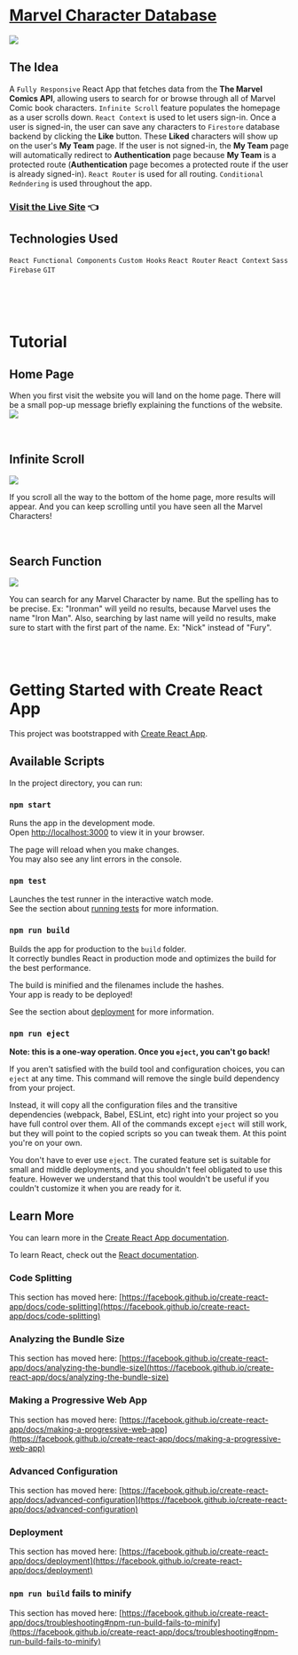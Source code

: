 # [Marvel Character Database](https://cozy-frangipane-4683ec.netlify.app/)

<img src="./src/assets/screenshots/home-page.png">

## The Idea
A `Fully Responsive` React App that fetches data from the **The Marvel Comics API**, allowing users to search for or browse through all of Marvel Comic book characters. `Infinite Scroll` feature populates the homepage as a user scrolls down. `React Context` is used to let users sign-in. Once a user is signed-in, the user can save any characters to `Firestore` database backend by clicking the **Like** button. These **Liked** characters will show up on the user's **My Team** page. If the user is not signed-in, the **My Team** page will automatically redirect to **Authentication** page because **My Team** is a protected route (**Authentication** page becomes a protected route if the user is already signed-in). `React Router` is used for all routing. `Conditional Redndering` is used throughout the app.


### [Visit the Live Site](https://cozy-frangipane-4683ec.netlify.app/) 👈


## Technologies Used
`React Functional Components` `Custom Hooks` `React Router` `React Context` `Sass` `Firebase` `GIT`

<br>
<br>
<br>

# Tutorial

## Home Page

When you first visit the website you will land on the home page. There will be a small pop-up message briefly explaining the functions of the website.
<img src="./src/assets/screenshots/welcome-msg.png">

<br>

## Infinite Scroll
<img src="./src/assets/screenshots/infinite-scroll.png">

If you scroll all the way to the bottom of the home page, more results will appear. And you can keep scrolling until you have seen all the Marvel Characters!

<br>

## Search Function
<img src="./src/assets/screenshots/search-function.png">

You can search for any Marvel Character by name. But the spelling has to be precise. Ex: "Ironman" will yeild no results, because Marvel uses the name "Iron Man". Also, searching by last name will yeild no results, make sure to start with the first part of the name. Ex: "Nick" instead of "Fury".

<br>
<br>

# Getting Started with Create React App

This project was bootstrapped with [Create React App](https://github.com/facebook/create-react-app).

## Available Scripts

In the project directory, you can run:

### `npm start`

Runs the app in the development mode.\
Open [http://localhost:3000](http://localhost:3000) to view it in your browser.

The page will reload when you make changes.\
You may also see any lint errors in the console.

### `npm test`

Launches the test runner in the interactive watch mode.\
See the section about [running tests](https://facebook.github.io/create-react-app/docs/running-tests) for more information.

### `npm run build`

Builds the app for production to the `build` folder.\
It correctly bundles React in production mode and optimizes the build for the best performance.

The build is minified and the filenames include the hashes.\
Your app is ready to be deployed!

See the section about [deployment](https://facebook.github.io/create-react-app/docs/deployment) for more information.

### `npm run eject`

**Note: this is a one-way operation. Once you `eject`, you can't go back!**

If you aren't satisfied with the build tool and configuration choices, you can `eject` at any time. This command will remove the single build dependency from your project.

Instead, it will copy all the configuration files and the transitive dependencies (webpack, Babel, ESLint, etc) right into your project so you have full control over them. All of the commands except `eject` will still work, but they will point to the copied scripts so you can tweak them. At this point you're on your own.

You don't have to ever use `eject`. The curated feature set is suitable for small and middle deployments, and you shouldn't feel obligated to use this feature. However we understand that this tool wouldn't be useful if you couldn't customize it when you are ready for it.

## Learn More

You can learn more in the [Create React App documentation](https://facebook.github.io/create-react-app/docs/getting-started).

To learn React, check out the [React documentation](https://reactjs.org/).

### Code Splitting

This section has moved here: [https://facebook.github.io/create-react-app/docs/code-splitting](https://facebook.github.io/create-react-app/docs/code-splitting)

### Analyzing the Bundle Size

This section has moved here: [https://facebook.github.io/create-react-app/docs/analyzing-the-bundle-size](https://facebook.github.io/create-react-app/docs/analyzing-the-bundle-size)

### Making a Progressive Web App

This section has moved here: [https://facebook.github.io/create-react-app/docs/making-a-progressive-web-app](https://facebook.github.io/create-react-app/docs/making-a-progressive-web-app)

### Advanced Configuration

This section has moved here: [https://facebook.github.io/create-react-app/docs/advanced-configuration](https://facebook.github.io/create-react-app/docs/advanced-configuration)

### Deployment

This section has moved here: [https://facebook.github.io/create-react-app/docs/deployment](https://facebook.github.io/create-react-app/docs/deployment)

### `npm run build` fails to minify

This section has moved here: [https://facebook.github.io/create-react-app/docs/troubleshooting#npm-run-build-fails-to-minify](https://facebook.github.io/create-react-app/docs/troubleshooting#npm-run-build-fails-to-minify)
